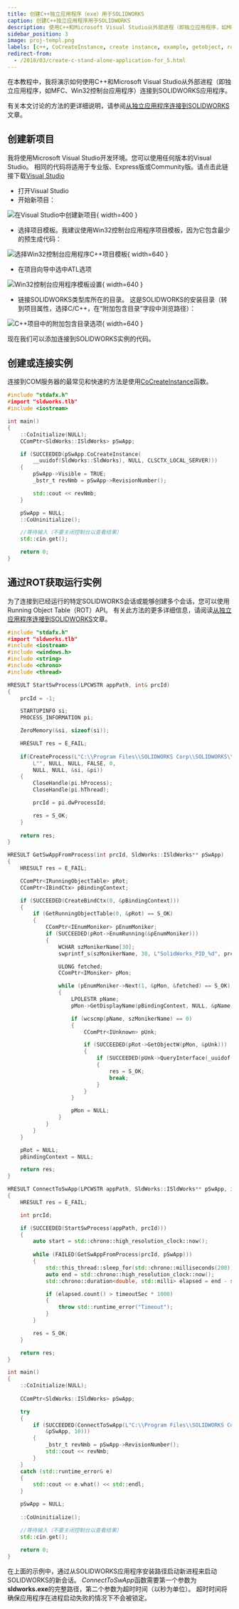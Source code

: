 ```yaml
---
title: 创建C++独立应用程序（exe）用于SOLIDWORKS
caption: 创建C++独立应用程序用于SOLIDWORKS
description: 使用C++和Microsoft Visual Studio从外部进程（即独立应用程序，如MFC、Win32控制台应用程序）连接到SOLIDWORKS应用程序的指南
sidebar_position: 3
image: proj-templ.png
labels: [c++, CoCreateInstance, create instance, example, getobject, rot, sdk, solidworks api, tlb, type library]
redirect-from:
  - /2018/03/create-c-stand-alone-application-for_5.html
---
```

在本教程中，我将演示如何使用C++和Microsoft Visual Studio从外部进程（即独立应用程序，如MFC、Win32控制台应用程序）连接到SOLIDWORKS应用程序。

有关本文讨论的方法的更详细说明，请参阅[从独立应用程序连接到SOLIDWORKS](/docs/codestack/solidworks-api/getting-started/stand-alone/)文章。

## 创建新项目

我将使用Microsoft Visual Studio开发环境。您可以使用任何版本的Visual Studio。
相同的代码将适用于专业版、Express版或Community版。请点击此链接下载[Visual Studio](https://www.visualstudio.com/vs/community/)

* 打开Visual Studio
* 开始新项目：

![在Visual Studio中创建新项目](new-project.png){ width=400 }

* 选择项目模板。我建议使用Win32控制台应用程序项目模板，因为它包含最少的预生成代码：

![选择Win32控制台应用程序C++项目模板](proj-templ.png){ width=640 }

* 在项目向导中选中ATL选项

![Win32控制台应用程序模板设置](apps-settings.png){ width=640 }

* 链接SOLIDWORKS类型库所在的目录。
这是SOLIDWORKS的安装目录（转到项目属性，选择C/C++，在“附加包含目录”字段中浏览路径）：

![C++项目中的附加包含目录选项](add-incl-dir.png){ width=640 }

现在我们可以添加连接到SOLIDWORKS实例的代码。

## 创建或连接实例

连接到COM服务器的最常见和快速的方法是使用[CoCreateInstance](https://msdn.microsoft.com/en-us/library/windows/desktop/ms686615(v=vs.85).aspx)函数。

```cpp
#include "stdafx.h"
#import "sldworks.tlb"
#include <iostream>

int main()
{
    ::CoInitialize(NULL);
    CComPtr<SldWorks::ISldWorks> pSwApp;

    if (SUCCEEDED(pSwApp.CoCreateInstance(
        __uuidof(SldWorks::SldWorks), NULL, CLSCTX_LOCAL_SERVER)))
    {
        pSwApp->Visible = TRUE;
        _bstr_t revNmb = pSwApp->RevisionNumber();

        std::cout << revNmb;
    }

    pSwApp = NULL;
    ::CoUninitialize();

    //等待输入（不要关闭控制台以查看结果）
    std::cin.get();

    return 0;
}
```

## 通过ROT获取运行实例

为了连接到已经运行的特定SOLIDWORKS会话或能够创建多个会话，您可以使用Running Object Table（ROT）API。
有关此方法的更多详细信息，请阅读[从独立应用程序连接到SOLIDWORKS](/docs/codestack/solidworks-api/getting-started/stand-alone#method-b---running-object-table-rot)文章。

```cpp
#include "stdafx.h"
#import "sldworks.tlb"
#include <iostream>
#include <windows.h>
#include <string>
#include <chrono>
#include <thread>

HRESULT StartSwProcess(LPCWSTR appPath, int& prcId)
{
    prcId = -1;

    STARTUPINFO si;
    PROCESS_INFORMATION pi;

    ZeroMemory(&si, sizeof(si));

    HRESULT res = E_FAIL;
    
    if(CreateProcess(L"C:\\Program Files\\SOLIDWORKS Corp\\SOLIDWORKS\\SLDWORKS.exe",
        L"", NULL, NULL, FALSE, 0,
        NULL, NULL, &si, &pi))
    {
        CloseHandle(pi.hProcess);
        CloseHandle(pi.hThread);

        prcId = pi.dwProcessId;

        res = S_OK;
    }
    
    return res;
}

HRESULT GetSwAppFromProcess(int prcId, SldWorks::ISldWorks** pSwApp)
{
    HRESULT res = E_FAIL;

    CComPtr<IRunningObjectTable> pRot;
    CComPtr<IBindCtx> pBindingContext;

    if (SUCCEEDED(CreateBindCtx(0, &pBindingContext)))
    {
        if (GetRunningObjectTable(0, &pRot) == S_OK)
        {
            CComPtr<IEnumMoniker> pEnumMoniker;
            if (SUCCEEDED(pRot->EnumRunning(&pEnumMoniker)))
            {
                WCHAR szMonikerName[30];
                swprintf_s(szMonikerName, 30, L"SolidWorks_PID_%d", prcId);

                ULONG fetched;
                CComPtr<IMoniker> pMon;

                while (pEnumMoniker->Next(1, &pMon, &fetched) == S_OK)
                {
                    LPOLESTR pName;
                    pMon->GetDisplayName(pBindingContext, NULL, &pName);

                    if (wcscmp(pName, szMonikerName) == 0)
                    {
                        CComPtr<IUnknown> pUnk;

                        if (SUCCEEDED(pRot->GetObjectW(pMon, &pUnk)))
                        {
                            if (SUCCEEDED(pUnk->QueryInterface(_uuidof(SldWorks::ISldWorks), (void**)pSwApp)))
                            {    
                                res = S_OK;
                                break;
                            }
                        }
                    }

                    pMon = NULL;
                }
            }
        }
    }

    pRot = NULL;
    pBindingContext = NULL;

    return res;
}

HRESULT ConnectToSwApp(LPCWSTR appPath, SldWorks::ISldWorks** pSwApp, int timeoutSec) 
{
    HRESULT res = E_FAIL;

    int prcId;

    if (SUCCEEDED(StartSwProcess(appPath, prcId)))
    {
        auto start = std::chrono::high_resolution_clock::now();
        
        while (FAILED(GetSwAppFromProcess(prcId, pSwApp)))
        {
            std::this_thread::sleep_for(std::chrono::milliseconds(200));
            auto end = std::chrono::high_resolution_clock::now();
            std::chrono::duration<double, std::milli> elapsed = end - start;

            if (elapsed.count() > timeoutSec * 1000)
            {
                throw std::runtime_error("Timeout");
            }
        }

        res = S_OK;
    }

    return res;
}

int main()
{
    ::CoInitialize(NULL);
    
    CComPtr<SldWorks::ISldWorks> pSwApp;

    try 
    {
        if (SUCCEEDED(ConnectToSwApp(L"C:\\Program Files\\SOLIDWORKS Corp\\SOLIDWORKS (2)\\SLDWORKS.exe", 
            &pSwApp, 10))) 
        {
            _bstr_t revNmb = pSwApp->RevisionNumber();
            std::cout << revNmb;
        }
    }
    catch (std::runtime_error& e) 
    {
        std::cout << e.what() << std::endl;
    }

    pSwApp = NULL;
    
    ::CoUninitialize();

    //等待输入（不要关闭控制台以查看结果）
    std::cin.get();
    
    return 0;
}
```

在上面的示例中，通过从SOLIDWORKS应用程序安装路径启动新进程来启动SOLIDWORKS的新会话。
*ConnectToSwApp*函数需要第一个参数为**sldworks.exe**的完整路径，第二个参数为超时时间（以秒为单位）。
超时时间将确保应用程序在进程启动失败的情况下不会被锁定。